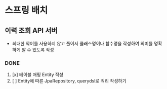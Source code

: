 # 스프링 배치

## 이력 조회 API 서버

- 최대한 약어를 사용하지 않고 풀어서 클래스명이나 함수명을 작성하여 의미를 명확하게 알 수 있도록 작성

### DONE

1. [x] 테이블 매핑 Entity 작성
2. [ ] Entity에 따른 JpaRepository, querydsl로 쿼리 작성하기

